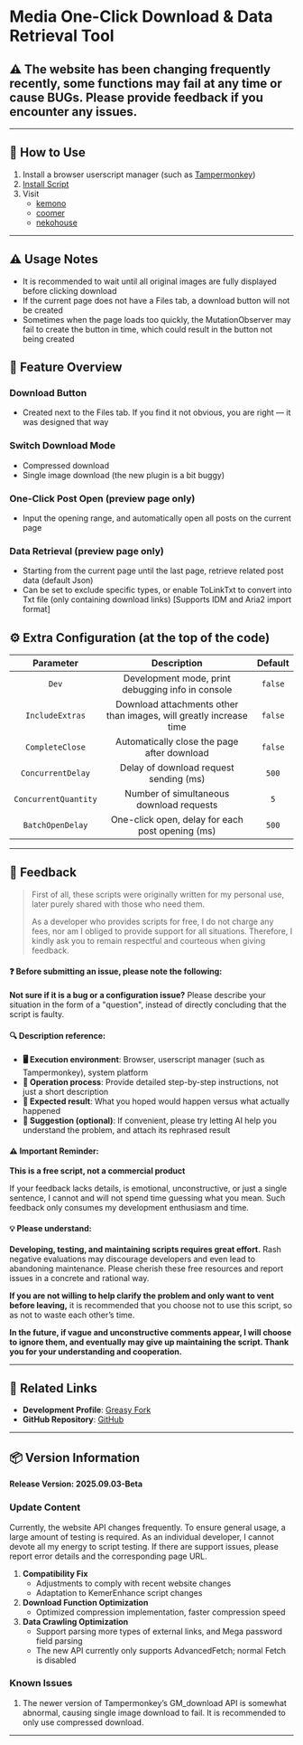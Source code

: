# **Media One-Click Download & Data Retrieval Tool**

## ⚠️ The website has been changing frequently recently, some functions may fail at any time or cause BUGs. Please provide feedback if you encounter any issues.

---

## **👻 How to Use**

1. Install a browser userscript manager (such as [Tampermonkey](https://chrome.google.com/webstore/detail/tampermonkey/dhdgffkkebhmkfjojejmpbldmpobfkfo))  
2. [Install Script](https://update.greasyfork.org/scripts/472282/Kemer%20%E4%B8%8B%E8%BC%89%E5%99%A8.user.js)  
3. Visit  
    - [kemono](https://kemono.cr/)  
    - [coomer](https://coomer.st/)  
    - [nekohouse](https://nekohouse.su/)  

---

## **⚠️ Usage Notes**
- It is recommended to wait until all original images are fully displayed before clicking download  
- If the current page does not have a Files tab, a download button will not be created  
- Sometimes when the page loads too quickly, the MutationObserver may fail to create the button in time, which could result in the button not being created  

## **📜 Feature Overview**

### **Download Button**
- Created next to the Files tab. If you find it not obvious, you are right — it was designed that way  

### **Switch Download Mode**
- Compressed download  
- Single image download (the new plugin is a bit buggy)  

### **One-Click Post Open (preview page only)**
- Input the opening range, and automatically open all posts on the current page  

### **Data Retrieval (preview page only)**
- Starting from the current page until the last page, retrieve related post data (default Json)  
- Can be set to exclude specific types, or enable ToLinkTxt to convert into Txt file (only containing download links) [Supports IDM and Aria2 import format]  

## **⚙️ Extra Configuration (at the top of the code)**
|       **Parameter**       |                       **Description**                       | **Default** |
| :-----------------------: | :---------------------------------------------------------: | :---------: |
|          `Dev`            |         Development mode, print debugging info in console   |  `false`    |
|     `IncludeExtras`       | Download attachments other than images, will greatly increase time |  `false`    |
|     `CompleteClose`       |             Automatically close the page after download     |  `false`    |
|    `ConcurrentDelay`      |             Delay of download request sending (ms)          |   `500`     |
|   `ConcurrentQuantity`    |               Number of simultaneous download requests      |     `5`     |
|     `BatchOpenDelay`      |       One-click open, delay for each post opening (ms)      |   `500`     |

---

## 📣 Feedback

> First of all, these scripts were originally written for my personal use, later purely shared with those who need them.  
>
> As a developer who provides scripts for free, I do not charge any fees, nor am I obliged to provide support for all situations. Therefore, I kindly ask you to remain respectful and courteous when giving feedback.  

#### ❓ Before submitting an issue, please note the following:

**Not sure if it is a bug or a configuration issue?** Please describe your situation in the form of a "question", instead of directly concluding that the script is faulty.  

#### 🔍 Description reference:

- **🖥️ Execution environment**: Browser, userscript manager (such as Tampermonkey), system platform  
- **🧭 Operation process**: Provide detailed step-by-step instructions, not just a short description  
- **🎯 Expected result**: What you hoped would happen versus what actually happened  
- **🤖 Suggestion (optional)**: If convenient, please try letting AI help you understand the problem, and attach its rephrased result  

#### ⚠️ Important Reminder:

**This is a free script, not a commercial product**  

If your feedback lacks details, is emotional, unconstructive, or just a single sentence, I cannot and will not spend time guessing what you mean. Such feedback only consumes my development enthusiasm and time.  

#### 💡 Please understand:

**Developing, testing, and maintaining scripts requires great effort.** Rash negative evaluations may discourage developers and even lead to abandoning maintenance. Please cherish these free resources and report issues in a concrete and rational way.  

**If you are not willing to help clarify the problem and only want to vent before leaving,** it is recommended that you choose not to use this script, so as not to waste each other’s time.  

**In the future, if vague and unconstructive comments appear, I will choose to ignore them, and eventually may give up maintaining the script. Thank you for your understanding and cooperation.**  

---

## **🔗 Related Links**

- **Development Profile**: [Greasy Fork](https://greasyfork.org/zh-TW/users/989635-canaan-hs)  
- **GitHub Repository**: [GitHub](https://github.com/Canaan-HS/MonkeyScript/tree/main/KemerDownloader)  

---

## **📦 Version Information**

**Release Version: 2025.09.03-Beta**  

### **Update Content**
Currently, the website API changes frequently. To ensure general usage, a large amount of testing is required. As an individual developer, I cannot devote all my energy to script testing. If there are support issues, please report error details and the corresponding page URL.  

1. **Compatibility Fix**
   - Adjustments to comply with recent website changes  
   - Adaptation to KemerEnhance script changes  
2. **Download Function Optimization**
   - Optimized compression implementation, faster compression speed  
3. **Data Crawling Optimization**
   - Support parsing more types of external links, and Mega password field parsing  
   - The new API currently only supports AdvancedFetch; normal Fetch is disabled  

### **Known Issues**
1. The newer version of Tampermonkey’s GM_download API is somewhat abnormal, causing single image download to fail. It is recommended to only use compressed download.  

---